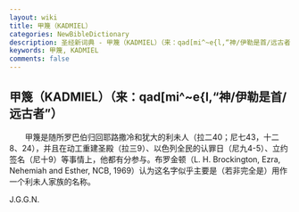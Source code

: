 ```yaml
---
layout: wiki
title: 甲篾（KADMIEL）
categories: NewBibleDictionary
description: 圣经新词典 - 甲篾（KADMIEL）（来：qad[mi^~e{l,“神/伊勒是首/远古者”）
keywords: 甲篾, KADMIEL
comments: false
---
```


## 甲篾（KADMIEL）（来：qad[mi^~e{l,“神/伊勒是首/远古者”）

　　甲篾是随所罗巴伯归回耶路撒冷和犹大的利未人（拉二40；尼七43，十二8、24），并且在动工重建圣殿（拉三9）、以色列全民的认罪日（尼九4-5）、立约签名（尼十9）等事情上，他都有分参与。布罗金顿（L. H. Brockington, Ezra, Nehemiah and Esther, NCB, 1969）认为这名字似乎主要是（若非完全是）用作一个利未人家族的名称。

J.G.G.N.








